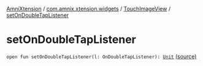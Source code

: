 [AmniXtension](../../index.md) / [com.amnix.xtension.widgets](../index.md) / [TouchImageView](index.md) / [setOnDoubleTapListener](./set-on-double-tap-listener.md)

# setOnDoubleTapListener

`open fun setOnDoubleTapListener(l: OnDoubleTapListener): `[`Unit`](https://kotlinlang.org/api/latest/jvm/stdlib/kotlin/-unit/index.html) [(source)](https://github.com/AmniX/AmniXTension/tree/master/AmniXtension/src/main/java/com/amnix/xtension/widgets/TouchImageView.java#L199)